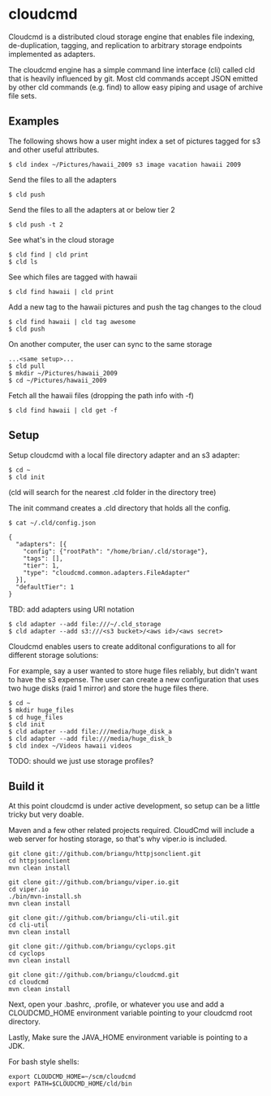 cloudcmd
========

Cloudcmd is a distributed cloud storage engine that enables file indexing, de-duplication, tagging, and replication to arbitrary storage endpoints implemented as adapters.

The cloudcmd engine has a simple command line interface (cli) called cld that is heavily influenced by git.  Most cld commands accept JSON emitted by other cld commands (e.g. find) to allow easy piping and usage of archive file sets.

Examples
--------

The following shows how a user might index a set of pictures tagged for s3 and other useful attributes.

    $ cld index ~/Pictures/hawaii_2009 s3 image vacation hawaii 2009

Send the files to all the adapters

    $ cld push

Send the files to all the adapters at or below tier 2

    $ cld push -t 2

See what's in the cloud storage

    $ cld find | cld print
    $ cld ls

See which files are tagged with hawaii

    $ cld find hawaii | cld print

Add a new tag to the hawaii pictures and push the tag changes to the cloud

    $ cld find hawaii | cld tag awesome
    $ cld push

On another computer, the user can sync to the same storage

    ...<same setup>...
    $ cld pull
    $ mkdir ~/Pictures/hawaii_2009
    $ cd ~/Pictures/hawaii_2009

Fetch all the hawaii files (dropping the path info with -f)

    $ cld find hawaii | cld get -f


Setup
-----

Setup cloudcmd with a local file directory adapter and an s3 adapter:

    $ cd ~
    $ cld init

(cld will search for the nearest .cld folder in the directory tree)

The init command creates a .cld directory that holds all the config.

    $ cat ~/.cld/config.json

    {
      "adapters": [{
        "config": {"rootPath": "/home/brian/.cld/storage"},
        "tags": [],
        "tier": 1,
        "type": "cloudcmd.common.adapters.FileAdapter"
      }],
      "defaultTier": 1
    }

TBD: add adapters using URI notation

    $ cld adapter --add file:///~/.cld_storage
    $ cld adapter --add s3:///<s3 bucket>/<aws id>/<aws secret>

Cloudcmd enables users to create additonal configurations to all for different storage solutions:

For example, say a user wanted to store huge files reliably, but didn't want to have the s3 expense.  The user can create a new configuration that uses two huge disks (raid 1 mirror) and store the huge files there.

    $ cd ~
    $ mkdir huge_files
    $ cd huge_files
    $ cld init
    $ cld adapter --add file:///media/huge_disk_a
    $ cld adapter --add file:///media/huge_disk_b
    $ cld index ~/Videos hawaii videos

TODO: should we just use storage profiles?

Build it
-----------

At this point cloudcmd is under active development, so setup can be a little tricky but very doable.

Maven and a few other related projects required.  CloudCmd will include a web server for hosting storage, so that's why viper.io is included.

    git clone git://github.com/briangu/httpjsonclient.git
    cd httpjsonclient
    mvn clean install

    git clone git://github.com/briangu/viper.io.git
    cd viper.io
    ./bin/mvn-install.sh
    mvn clean install

    git clone git://github.com/briangu/cli-util.git
    cd cli-util
    mvn clean install

    git clone git://github.com/briangu/cyclops.git
    cd cyclops
    mvn clean install

    git clone git://github.com/briangu/cloudcmd.git
    cd cloudcmd
    mvn clean install

Next, open your .bashrc, .profile, or whatever you use and add a CLOUDCMD_HOME environment variable pointing to your cloudcmd root directory.

Lastly, Make sure the JAVA_HOME environment variable is pointing to a JDK.

For bash style shells: 

    export CLOUDCMD_HOME=~/scm/cloudcmd
    export PATH=$CLOUDCMD_HOME/cld/bin


